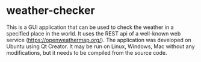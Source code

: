 # weather-checker
This is a GUI application that can be used to check the weather in a specified place in the world. It uses the REST api of a well-known web service (https://openweathermap.org/). The application was developed on Ubuntu using Qt Creator. It may be run on Linux, Windows, Mac without any modifications, but it needs to be compiled from the source code.
